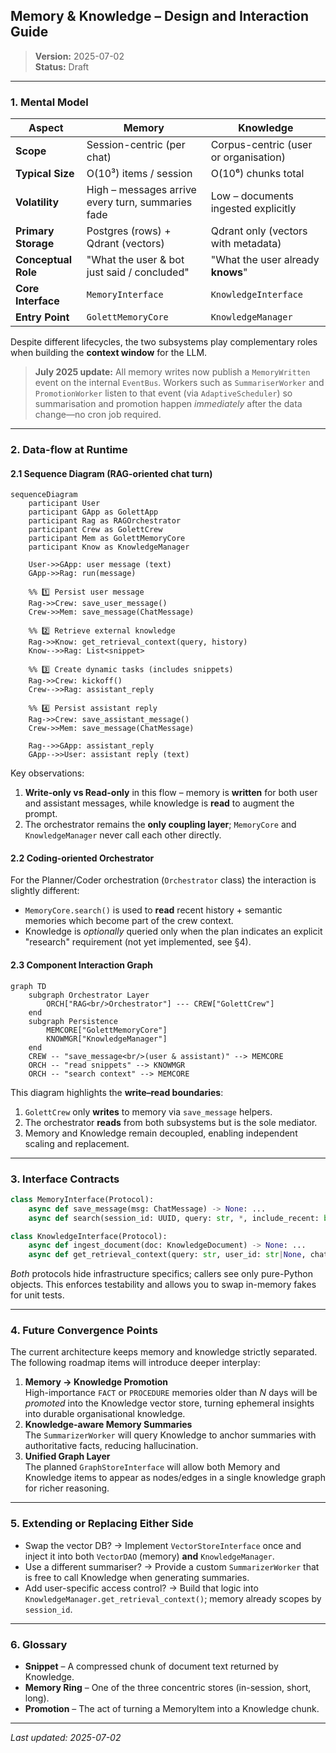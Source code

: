 ## Memory & Knowledge – Design and Interaction Guide

> **Version:** 2025-07-02  
> **Status:** Draft

---

### 1. Mental Model

| Aspect | Memory | Knowledge |
|--------|--------|-----------|
| **Scope** | Session-centric (per chat) | Corpus-centric (user or organisation) |
| **Typical Size** | O(10³) items / session | O(10⁶) chunks total |
| **Volatility** | High – messages arrive every turn, summaries fade | Low – documents ingested explicitly |
| **Primary Storage** | Postgres (rows) + Qdrant (vectors) | Qdrant only (vectors with metadata) |
| **Conceptual Role** | "What the user & bot just said / concluded" | "What the user already **knows**" |
| **Core Interface** | `MemoryInterface` | `KnowledgeInterface` |
| **Entry Point** | `GolettMemoryCore` | `KnowledgeManager` |

Despite different lifecycles, the two subsystems play complementary roles when
building the **context window** for the LLM.

> **July 2025 update:** All memory writes now publish a `MemoryWritten` event
> on the internal `EventBus`.  Workers such as `SummariserWorker` and
> `PromotionWorker` listen to that event (via `AdaptiveScheduler`) so
> summarisation and promotion happen *immediately* after the data change—no
> cron job required.

---

### 2. Data-flow at Runtime

#### 2.1 Sequence Diagram (RAG-oriented chat turn)

```mermaid
sequenceDiagram
    participant User
    participant GApp as GolettApp
    participant Rag as RAGOrchestrator
    participant Crew as GolettCrew
    participant Mem as GolettMemoryCore
    participant Know as KnowledgeManager

    User->>GApp: user message (text)
    GApp->>Rag: run(message)

    %% 1️⃣ Persist user message
    Rag->>Crew: save_user_message()
    Crew->>Mem: save_message(ChatMessage)

    %% 2️⃣ Retrieve external knowledge
    Rag->>Know: get_retrieval_context(query, history)
    Know-->>Rag: List<snippet>

    %% 3️⃣ Create dynamic tasks (includes snippets)
    Rag->>Crew: kickoff()
    Crew-->>Rag: assistant_reply

    %% 4️⃣ Persist assistant reply
    Rag->>Crew: save_assistant_message()
    Crew->>Mem: save_message(ChatMessage)

    Rag-->>GApp: assistant_reply
    GApp-->>User: assistant reply (text)
```

Key observations:

1. **Write-only vs Read-only** in this flow – memory is **written** for both user
   and assistant messages, while knowledge is **read** to augment the prompt.
2. The orchestrator remains the **only coupling layer**; `MemoryCore` and
   `KnowledgeManager` never call each other directly.

#### 2.2 Coding-oriented Orchestrator

For the Planner/Coder orchestration (`Orchestrator` class) the interaction is
slightly different:

* `MemoryCore.search()` is used to **read** recent history + semantic memories
  which become part of the crew context.
* Knowledge is *optionally* queried only when the plan indicates an explicit
  "research" requirement (not yet implemented, see §4).

#### 2.3 Component Interaction Graph

```mermaid
graph TD
    subgraph Orchestrator Layer
        ORCH["RAG<br/>Orchestrator"] --- CREW["GolettCrew"]
    end
    subgraph Persistence
        MEMCORE["GolettMemoryCore"]
        KNOWMGR["KnowledgeManager"]
    end
    CREW -- "save_message<br/>(user & assistant)" --> MEMCORE
    ORCH -- "read snippets" --> KNOWMGR
    ORCH -- "search context" --> MEMCORE
```

This diagram highlights the **write–read boundaries**:

1. `GolettCrew` only **writes** to memory via `save_message` helpers.
2. The orchestrator **reads** from both subsystems but is the sole mediator.
3. Memory and Knowledge remain decoupled, enabling independent scaling and replacement.

---

### 3. Interface Contracts

```python
class MemoryInterface(Protocol):
    async def save_message(msg: ChatMessage) -> None: ...
    async def search(session_id: UUID, query: str, *, include_recent: bool=True) -> ContextBundle: ...

class KnowledgeInterface(Protocol):
    async def ingest_document(doc: KnowledgeDocument) -> None: ...
    async def get_retrieval_context(query: str, user_id: str|None, chat_history: List[ChatMessage]|None, top_k: int=5) -> List[str]: ...
```

*Both* protocols hide infrastructure specifics; callers see only pure-Python
objects. This enforces testability and allows you to swap in-memory fakes for
unit tests.

---

### 4. Future Convergence Points

The current architecture keeps memory and knowledge strictly separated. The
following roadmap items will introduce deeper interplay:

1. **Memory → Knowledge Promotion**  
   High-importance `FACT` or `PROCEDURE` memories older than _N_ days will be
   *promoted* into the Knowledge vector store, turning ephemeral insights into
   durable organisational knowledge.
2. **Knowledge-aware Memory Summaries**  
   The `SummarizerWorker` will query Knowledge to anchor summaries with
   authoritative facts, reducing hallucination.
3. **Unified Graph Layer**  
   The planned `GraphStoreInterface` will allow both Memory and Knowledge items
   to appear as nodes/edges in a single knowledge graph for richer reasoning.

---

### 5. Extending or Replacing Either Side

* Swap the vector DB? → Implement `VectorStoreInterface` once and inject it into
  both `VectorDAO` (memory) **and** `KnowledgeManager`.
* Use a different summariser? → Provide a custom `SummarizerWorker` that is free
  to call Knowledge when generating summaries.
* Add user-specific access control? → Build that logic into
  `KnowledgeManager.get_retrieval_context()`; memory already scopes by
  `session_id`.

---

### 6. Glossary

* **Snippet** – A compressed chunk of document text returned by Knowledge.  
* **Memory Ring** – One of the three concentric stores (in-session, short, long).  
* **Promotion** – The act of turning a MemoryItem into a Knowledge chunk.

---

_Last updated: 2025-07-02_ 